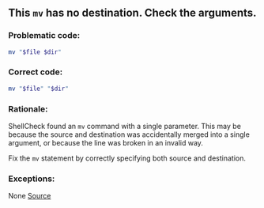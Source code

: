 ## This `mv` has no destination. Check the arguments.

### Problematic code:

```sh
mv "$file $dir"
```

### Correct code:

```sh
mv "$file" "$dir"
```
### Rationale:

ShellCheck found an `mv` command with a single parameter. This may be because the source and destination was accidentally merged into a single argument, or because the line was broken in an invalid way.

Fix the `mv` statement by correctly specifying both source and destination.

### Exceptions:

None
[Source](https://github.com/koalaman/shellcheck/wiki/SC2224)

